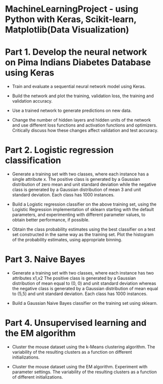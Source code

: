 # MachineLearningProject - using Python with Keras, Scikit-learn, Matplotlib(Data Visualization)
# Part 1. Develop the neural network on Pima Indians Diabetes Database using Keras
- Train and evaluate a sequential neural network model using Keras.

- Build the network and plot the training, validation loss, the training and validation accuracy.

- Use a trained network to generate predictions on new data.

- Change the number of hidden layers and hidden units of the network and use different loss functions and activation functions and optimizers. Critically discuss how these changes affect validation and test accuracy.

# Part 2. Logistic regression classification
- Generate a training set with two classes, where each instance has a single attribute x. The positive class is generated by a Gaussian distribution of zero mean and unit standard deviation while the negative class is generated by a Gaussian distribution of mean 3 and unit standard deviation. Each class has 1000 instances.

- Build a Logistic regression classifier on the above training set, using the Logistic Regression implementation of sklearn starting with the default parameters, and experimenting with different parameter values, to obtain better performance, if possible.

- Obtain the class probability estimates using the best classifier on a test set constructed in the same way as the training set. Plot the histogram of the probability estimates, using appropriate binning.

# Part 3. Naive Bayes
- Generate a training set with two classes, where each instance has two attributes x1,x2 The positive class is generated by a Gaussian distribution of mean equal to (0, 0) and unit standard deviation whereas the negative class is generated by a Gaussian distribution of mean equal to (5,5) and unit standard deviation. Each class has 1000 instances.

- Build a Gaussian Naive Bayes classifier on the training set using sklearn.

# Part 4. Unsupervised learning and the EM algorithm

- Cluster the mouse dataset using the k-Means clustering algorithm. The variability of the resulting clusters as a function on different initializations.

- Cluster the mouse dataset using the EM algorithm. Experiment with parameter settings. The variability of the resulting clusters as a function of different initializations.
